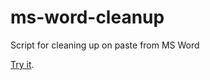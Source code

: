 # ms-word-cleanup
<p>Script for cleaning up on paste from MS Word</p>
<p><a href="https://alboss.github.io/ms-word-cleanup/" target="cleanup">Try it</a>.</p>



